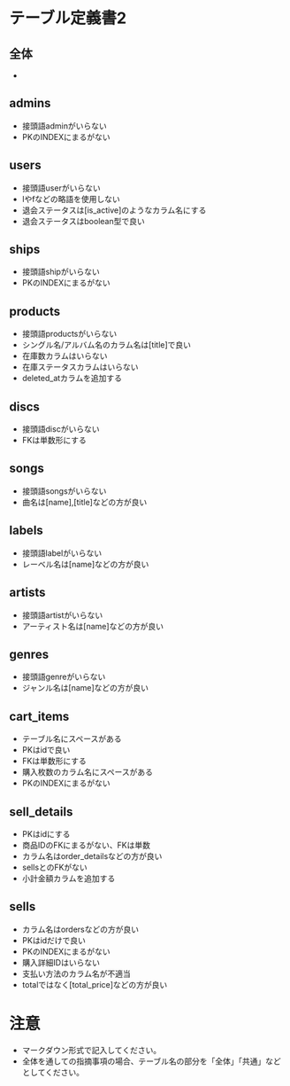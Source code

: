 # テーブル定義書2
## 全体
- 

## admins
- 接頭語adminがいらない
- PKのINDEXにまるがない

## users
- 接頭語userがいらない
- lやfなどの略語を使用しない
- 退会ステータスは[is_active]のようなカラム名にする
- 退会ステータスはboolean型で良い

## ships
- 接頭語shipがいらない
- PKのINDEXにまるがない

## products
- 接頭語productsがいらない
- シングル名/アルバム名のカラム名は[title]で良い
- 在庫数カラムはいらない
- 在庫ステータスカラムはいらない
- deleted_atカラムを追加する

## discs
- 接頭語discがいらない
- FKは単数形にする

## songs
- 接頭語songsがいらない
- 曲名は[name],[title]などの方が良い

## labels
- 接頭語labelがいらない
- レーベル名は[name]などの方が良い

## artists
- 接頭語artistがいらない
- アーティスト名は[name]などの方が良い

## genres
- 接頭語genreがいらない
- ジャンル名は[name]などの方が良い

## cart_items
- テーブル名にスペースがある
- PKはidで良い
- FKは単数形にする
-  購入枚数のカラム名にスペースがある
- PKのINDEXにまるがない

## sell_details
- PKはidにする
- 商品IDのFKにまるがない、FKは単数
- カラム名はorder_detailsなどの方が良い
- sellsとのFKがない
- 小計金額カラムを追加する

## sells 
- カラム名はordersなどの方が良い
- PKはidだけで良い
- PKのINDEXにまるがない
- 購入詳細IDはいらない
- 支払い方法のカラム名が不適当
- totalではなく[total_price]などの方が良い

# 注意
* マークダウン形式で記入してください。
* 全体を通しての指摘事項の場合、テーブル名の部分を「全体」「共通」などとしてください。
